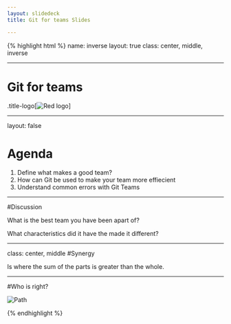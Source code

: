 ```yaml
---
layout: slidedeck
title: Git for teams Slides

---
```


{% highlight html %}
name: inverse
layout: true
class: center, middle, inverse

---
# Git for teams

.title-logo[![Red logo](/public/img/red-logo-white.svg)]


---
layout: false

# Agenda

1. Define what makes a good team?
2. How can Git be used to make your team more effiecient 
3. Understand common errors with Git Teams

---

#Discussion

What is the best team you have been apart of?

What characteristics did it have the made it different?

---
class: center, middle
#Synergy 


Is where the sum of the parts is greater than the whole.

---
#Who is right?

![Path](/public/img/slide-assets/paths.jpg)

{% endhighlight %}
